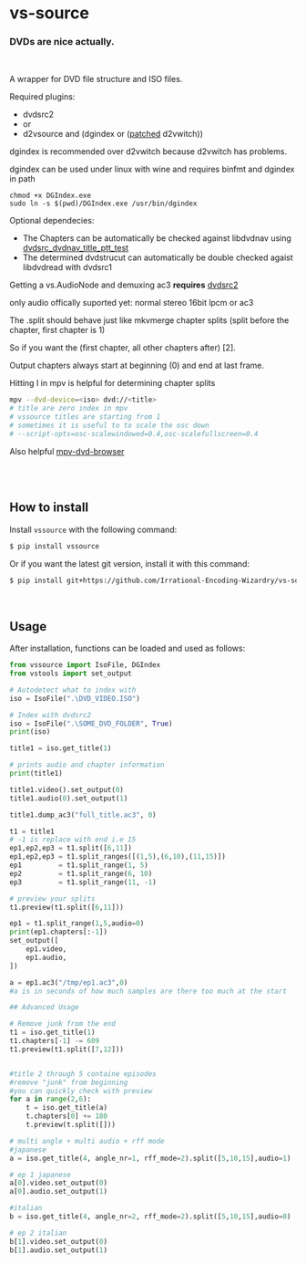 # vs-source

### DVDs are nice actually.
<br>

A wrapper for DVD file structure and ISO files.

Required plugins:
- dvdsrc2
- or
- d2vsource and (dgindex or ([patched](https://gist.github.com/jsaowji/ead18b4f1b90381d558eddaf0336164b) d2vwitch))

dgindex is recommended over d2vwitch because d2vwitch has problems.

dgindex can be used under linux with wine and requires binfmt and dgindex in path


```
chmod +x DGIndex.exe
sudo ln -s $(pwd)/DGIndex.exe /usr/bin/dgindex
```


Optional dependecies:
- The Chapters can be automatically be checked against libdvdnav using [dvdsrc_dvdnav_title_ptt_test](https://gist.github.com/jsaowji/2bbf9c776a3226d1272e93bb245f7538)
- The determined dvdstrucut can automatically be double checked agaist libdvdread with dvdsrc1

Getting a vs.AudioNode and demuxing ac3 **requires** [dvdsrc2](https://github.com/jsaowji/dvdsrc2/)

only audio offically suported yet: normal stereo 16bit lpcm or ac3

The .split should behave just like mkvmerge chapter splits (split before the chapter, first chapter is 1)

So if you want the (first chapter, all other chapters after) [2].

Output chapters always start at beginning (0) and end at last frame.

Hitting I in mpv is helpful for determining chapter splits
```bash
mpv --dvd-device=<iso> dvd://<title>
# title are zero index in mpv
# vssource titles are starting from 1
# sometimes it is useful to to scale the osc down
# --script-opts=osc-scalewindowed=0.4,osc-scalefullscreen=0.4
```

Also helpful [mpv-dvd-browser](https://github.com/CogentRedTester/mpv-dvd-browser)


<br><br>
## How to install

Install `vssource` with the following command:

```sh
$ pip install vssource
```

Or if you want the latest git version, install it with this command:

```sh
$ pip install git+https://github.com/Irrational-Encoding-Wizardry/vs-source.git
```
<br>

## Usage

After installation, functions can be loaded and used as follows:

```py
from vssource import IsoFile, DGIndex
from vstools import set_output

# Autodetect what to index with
iso = IsoFile(".\DVD_VIDEO.ISO")

# Index with dvdsrc2
iso = IsoFile(".\SOME_DVD_FOLDER", True)
print(iso)

title1 = iso.get_title(1)

# prints audio and chapter information
print(title1)

title1.video().set_output(0)
title1.audio(0).set_output(1)

title1.dump_ac3("full_title.ac3", 0)

t1 = title1
# -1 is replace with end i.e 15
ep1,ep2,ep3 = t1.split([6,11])
ep1,ep2,ep3 = t1.split_ranges([(1,5),(6,10),(11,15)])
ep1         = t1.split_range(1, 5)
ep2         = t1.split_range(6, 10)
ep3         = t1.split_range(11, -1)

# preview your splits
t1.preview(t1.split([6,11]))

ep1 = t1.split_range(1,5,audio=0)
print(ep1.chapters[:-1])
set_output([
    ep1.video,
    ep1.audio,
])

a = ep1.ac3("/tmp/ep1.ac3",0)
#a is in seconds of how much samples are there too much at the start

## Advanced Usage

# Remove junk from the end 
t1 = iso.get_title(1)
t1.chapters[-1] -= 609
t1.preview(t1.split([7,12]))


#title 2 through 5 containe episodes
#remove "junk" from beginning
#you can quickly check with preview
for a in range(2,6):
    t = iso.get_title(a)
    t.chapters[0] += 180
    t.preview(t.split([]))

# multi angle + multi audio + rff mode
#japanese
a = iso.get_title(4, angle_nr=1, rff_mode=2).split([5,10,15],audio=1)

# ep 1 japanese
a[0].video.set_output(0)
a[0].audio.set_output(1)

#italian
b = iso.get_title(4, angle_nr=2, rff_mode=2).split([5,10,15],audio=0)

# ep 2 italian
b[1].video.set_output(0)
b[1].audio.set_output(1)

```